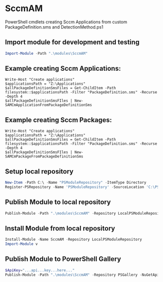 ﻿# SccmAM
PowerShell cmdlets creating Sccm Applications from custom PackageDefinition.sms and DetectionMethod.ps1

## Import module for development and testing
```powershell
Import-Module -Path ".\modules\SccmAM"
```

## Example creating Sccm Applications:
```
Write-Host "Create applications"
$applicationsPath = "Z:\Applications"
$allPackageDefinitionSmsFiles = Get-ChildItem -Path filesystem::$applicationsPath -Filter "PackageDefinition.sms" -Recurse -Depth 4
$allPackageDefinitionSmsFIles | New-SAMCmApplicationFromPackageDefinitionSms
```

## Example creating Sccm Packages:
```
Write-Host "Create applications"
$applicationsPath = "Z:\Applications"
$allPackageDefinitionSmsFiles = Get-ChildItem -Path filesystem::$applicationsPath -Filter "PackageDefinition.sms" -Recurse -Depth 4
$allPackageDefinitionSmsFIles | New-SAMCmPackageFromPackageDefinitionSms
```

## Setup local repository
```powershell
New-Item -Path C:\ -Name "PSModuleRepository" -ItemType Directory
Register-PSRepository -Name 'PSModuleRepository' -SourceLocation 'C:\PSModuleRepository' -PublishLocation 'C:\PSModuleRepository' -InstallationPolicy Trusted
```

## Publish Module to local repository
```powershell
Publish-Module -Path ".\modules\SccmAM" -Repository LocalPSModuleRepository
```

## Install Module from local repository
```powershell
Install-Module -Name SccmAM -Repository LocalPSModuleRepository
Import-Module v
```

## Publish Module to PowerShell Gallery
```powershell
$ApiKey="...api...key...here..."
Publish-Module -Path ".\modules\SccmAM" -Repository PSGallery -NuGetApiKey $ApiKey
